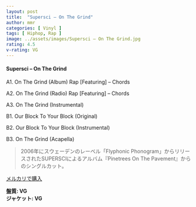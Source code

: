 ```yaml
---
layout: post
title:  "Supersci – On The Grind"
author: mmr
categories: [ Vinyl ]
tags: [ Hiphop, Rap ]
image: ../assets/images/Supersci – On The Grind.jpg
rating: 4.5
v-rating: VG
---
```


#### Supersci – On The Grind

A1. On The Grind (Album) Rap [Featuring] – Chords

A2. On The Grind (Radio) Rap [Featuring] – Chords

A3. On The Grind (Instrumental)

B1. Our Block To Your Block (Original)

B2. Our Block To Your Block (Instrumental)

B3. On The Grind (Acapella)

> 2006年にスウェーデンのレーベル「Flyphonic Phonogram」からリリースされたSUPERSCIによるアルバム『Pinetrees On The Pavement』からのシングルカット。


[メルカリで購入](https://jp.mercari.com/item/m21772983956)

<div class="mt-4 mb-4 d-flex align-items-center">
<strong class="mr-1">盤質: VG</strong>
</div>
<div class="mt-4 mb-4 d-flex align-items-center">
<strong class="mr-1">ジャケット: VG</strong>
</div>
